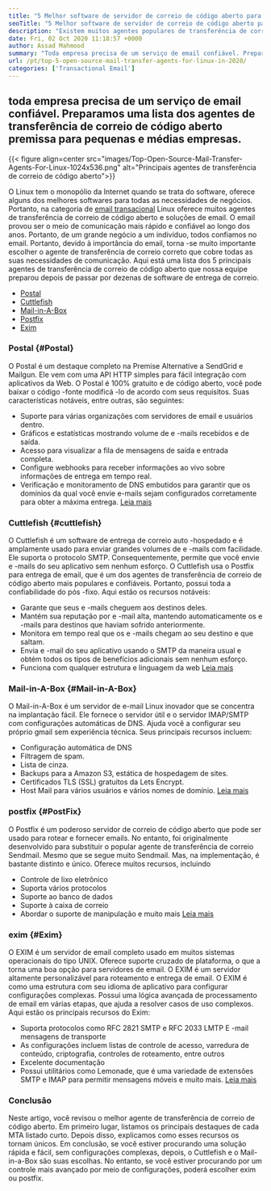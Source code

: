 ```yaml
---
title: "5 Melhor software de servidor de correio de código aberto para empresas em 2020" 
seoTitle: "5 Melhor software de servidor de correio de código aberto para empresas em 2020" 
description: "Existem muitos agentes populares de transferência de correio no mundo de código aberto para configurar seu próprio serviço de e -mail como o Gmail. Temos os 5 principais servidores de correio selecionados." 
date: Fri, 02 Oct 2020 11:18:57 +0000
author: Assad Mahmood
summary: "Toda empresa precisa de um serviço de email confiável. Preparamos uma lista dos agentes de transferência de correio de código aberto premissa para pequenas e médias empresas." 
url: /pt/top-5-open-source-mail-transfer-agents-for-linux-in-2020/
categories: ['Transactional Email']
---
```


## toda empresa precisa de um serviço de email confiável. Preparamos uma lista dos agentes de transferência de correio de código aberto premissa para pequenas e médias empresas.

{{< figure align=center src="images/Top-Open-Source-Mail-Transfer-Agents-For-Linux-1024x536.png" alt="Principais agentes de transferência de correio de código aberto">}}

O Linux tem o monopólio da Internet quando se trata do software, oferece alguns dos melhores softwares para todas as necessidades de negócios. Portanto, na categoria de [email transacional][1] Linux oferece muitos agentes de transferência de correio de código aberto e soluções de email.
O email provou ser o meio de comunicação mais rápido e confiável ao longo dos anos. Portanto, de um grande negócio a um indivíduo, todos confiamos no email. Portanto, devido à importância do email, torna -se muito importante escolher o agente de transferência de correio correto que cobre todas as suas necessidades de comunicação.
Aqui está uma lista dos 5 principais agentes de transferência de correio de código aberto que nossa equipe preparou depois de passar por dezenas de software de entrega de correio.
  * [Postal][2]
  * [Cuttlefish][3]
  * [Mail-in-A-Box][4]
  * [Postfix][5]
  * [Exim][6]

### **Postal** {#Postal}
O Postal é um destaque completo na Premise Alternative a SendGrid e Mailgun. Ele vem com uma API HTTP simples para fácil integração com aplicativos da Web. O Postal é 100% gratuito e de código aberto, você pode baixar o código -fonte modificá -lo de acordo com seus requisitos.
Suas características notáveis, entre outras, são seguintes:
  * Suporte para várias organizações com servidores de email e usuários dentro.
  * Gráficos e estatísticas mostrando volume de e -mails recebidos e de saída.
  * Acesso para visualizar a fila de mensagens de saída e entrada completa.
  * Configure webhooks para receber informações ao vivo sobre informações de entrega em tempo real.
  * Verificação e monitoramento de DNS embutidos para garantir que os domínios da qual você envie e-mails sejam configurados corretamente para obter a máxima entrega.
    [Leia mais][7]

### **Cuttlefish** {#cuttlefish}
O Cuttlefish é um software de entrega de correio auto -hospedado e é amplamente usado para enviar grandes volumes de e -mails com facilidade. Ele suporta o protocolo SMTP. Consequentemente, permite que você envie e -mails do seu aplicativo sem nenhum esforço. O Cuttlefish usa o Postfix para entrega de email, que é um dos agentes de transferência de correio de código aberto mais populares e confiáveis. Portanto, possui toda a confiabilidade do pós -fixo.
Aqui estão os recursos notáveis:
  * Garante que seus e -mails cheguem aos destinos deles.
  * Mantém sua reputação por e -mail alta, mantendo automaticamente os e -mails para destinos que haviam sofrido anteriormente.
  * Monitora em tempo real que os e -mails chegam ao seu destino e que saltam.
  * Envia e -mail do seu aplicativo usando o SMTP da maneira usual e obtém todos os tipos de benefícios adicionais sem nenhum esforço.
  * Funciona com qualquer estrutura e linguagem da web
    [Leia mais][8]

### **Mail-in-A-Box** {#Mail-in-A-Box}
O Mail-in-A-Box é um servidor de e-mail Linux inovador que se concentra na implantação fácil. Ele fornece o servidor útil e o servidor IMAP/SMTP com configurações automáticas de DNS. Ajuda você a configurar seu próprio gmail sem experiência técnica. Seus principais recursos incluem:
  * Configuração automática de DNS
  * Filtragem de spam.
  * Lista de cinza.
  * Backups para a Amazon S3, estática de hospedagem de sites.
  * Certificados TLS (SSL) gratuitos da Lets Encrypt.
  * Host Mail para vários usuários e vários nomes de domínio.
    [Leia mais][9]

### **postfix** {#PostFix}
O Postfix é um poderoso servidor de correio de código aberto que pode ser usado para rotear e fornecer emails. No entanto, foi originalmente desenvolvido para substituir o popular agente de transferência de correio Sendmail. Mesmo que se segue muito Sendmail. Mas, na implementação, é bastante distinto e único. Oferece muitos recursos, incluindo
  * Controle de lixo eletrônico
  * Suporta vários protocolos
  * Suporte ao banco de dados
  * Suporte à caixa de correio
  * Abordar o suporte de manipulação e muito mais
    [Leia mais][10]

### **exim** {#Exim}
O EXIM é um servidor de email completo usado em muitos sistemas operacionais do tipo UNIX. Oferece suporte cruzado de plataforma, o que a torna uma boa opção para servidores de email. O EXIM é um servidor altamente personalizável para roteamento e entrega de email. O EXIM é como uma estrutura com seu idioma de aplicativo para configurar configurações complexas. Possui uma lógica avançada de processamento de email em várias etapas, que ajuda a resolver casos de uso complexos. Aqui estão os principais recursos do Exim:
  * Suporta protocolos como RFC 2821 SMTP e RFC 2033 LMTP E -mail mensagens de transporte
  * As configurações incluem listas de controle de acesso, varredura de conteúdo, criptografia, controles de roteamento, entre outros
  * Excelente documentação
  * Possui utilitários como Lemonade, que é uma variedade de extensões SMTP e IMAP para permitir mensagens móveis e muito mais.
    [Leia mais][11]

### Conclusão
Neste artigo, você revisou o melhor agente de transferência de correio de código aberto. Em primeiro lugar, listamos os principais destaques de cada MTA listado curto. Depois disso, explicamos como esses recursos os tornam únicos. Em conclusão, se você estiver procurando uma solução rápida e fácil, sem configurações complexas, depois, o Cuttlefish e o Mail-in-a-Box são suas escolhas. No entanto, se você estiver procurando por um controle mais avançado por meio de configurações, poderá escolher exim ou postfix.

  
[1]: https://products.containerize.com/transactional-email
[2]: #postal
[3]: #cuttlefish
[4]: #mail-in-a-box
[5]: #postfix
[6]: #exim
[7]: https://products.containerize.com/transactional-email/postal
[8]: https://products.containerize.com/transactional-email/cuttlefish
[9]: https://products.containerize.com/transactional-email/mail-in-a-box
[10]: https://products.containerize.com/transactional-email/postfix
[11]: https://products.containerize.com/transactional-email/exim
